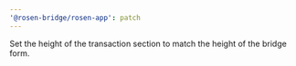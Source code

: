 ```yaml
---
'@rosen-bridge/rosen-app': patch
---
```


Set the height of the transaction section to match the height of the bridge form.
